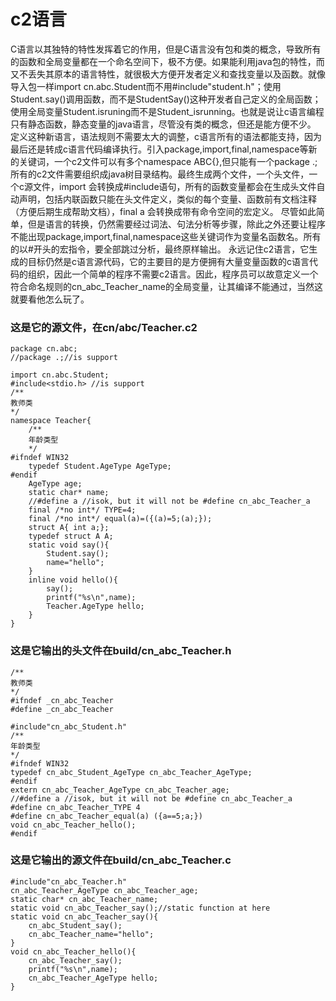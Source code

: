 # c2语言

C语言以其独特的特性发挥着它的作用，但是C语言没有包和类的概念，导致所有的函数和全局变量都在一个命名空间下，极不方便。如果能利用java包的特性，而又不丢失其原本的语言特性，就很极大方便开发者定义和查找变量以及函数。就像导入包一样import cn.abc.Student而不用#include"student.h"；使用Student.say()调用函数，而不是StudentSay()这种开发者自己定义的全局函数；使用全局变量Student.isruning而不是Student_isrunning。也就是说让c语言编程只有静态函数，静态变量的java语言，尽管没有类的概念，但还是能方便不少。
定义这种新语言，语法规则不需要太大的调整，c语言所有的语法都能支持，因为最后还是转成c语言代码编译执行。引入package,import,final,namespace等新的关键词，一个c2文件可以有多个namespace ABC{},但只能有一个package .;所有的c2文件需要组织成java树目录结构。最终生成两个文件，一个头文件，一个c源文件，import 会转换成#include语句，所有的函数变量都会在生成头文件自动声明，包括内联函数只能在头文件定义，类似的每个变量、函数前有文档注释（方便后期生成帮助文档），final a 会转换成带有命令空间的宏定义。
尽管如此简单，但是语言的转换，仍然需要经过词法、句法分析等步骤，除此之外还要让程序不能出现package,import,final,namespace这些关键词作为变量名函数名。所有的以#开头的宏指令，要全部跳过分析，最终原样输出。
永远记住c2语言，它生成的目标仍然是c语言源代码，它的主要目的是方便拥有大量变量函数的c语言代码的组织，因此一个简单的程序不需要c2语言。因此，程序员可以故意定义一个符合命名规则的cn_abc_Teacher_name的全局变量，让其编译不能通过，当然这就要看他怎么玩了。

### 这是它的源文件，在cn/abc/Teacher.c2
```
package cn.abc;
//package .;//is support

import cn.abc.Student;
#include<stdio.h> //is support
/**
教师类
*/
namespace Teacher{
	/**
	年龄类型
	*/
#ifndef WIN32
	typedef Student.AgeType AgeType;
#endif
	AgeType age;
	static char* name;
	//#define a //isok, but it will not be #define cn_abc_Teacher_a
	final /*no int*/ TYPE=4;
	final /*no int*/ equal(a)=({(a)=5;(a);});
	struct A{ int a;};
	typedef struct A A;
	static void say(){
		Student.say();
		name="hello";
	}
	inline void hello(){
		say();
		printf("%s\n",name);
		Teacher.AgeType hello;
	}
}
```
### 这是它输出的头文件在build/cn_abc_Teacher.h
```
/**
教师类
*/
#ifndef _cn_abc_Teacher
#define _cn_abc_Teacher

#include"cn_abc_Student.h"
/**
年龄类型
*/
#ifndef WIN32
typedef cn_abc_Student_AgeType cn_abc_Teacher_AgeType;
#endif
extern cn_abc_Teacher_AgeType cn_abc_Teacher_age;
//#define a //isok, but it will not be #define cn_abc_Teacher_a
#define cn_abc_Teacher_TYPE 4
#define cn_abc_Teacher_equal(a) ({a==5;a;})
void cn_abc_Teacher_hello();
#endif

```
### 这是它输出的源文件在build/cn_abc_Teacher.c
```
#include"cn_abc_Teacher.h"
cn_abc_Teacher_AgeType cn_abc_Teacher_age;
static char* cn_abc_Teacher_name;
static void cn_abc_Teacher_say();//static function at here
static void cn_abc_Teacher_say(){
	cn_abc_Student_say();
	cn_abc_Teacher_name="hello";
}
void cn_abc_Teacher_hello(){
	cn_abc_Teacher_say();
	printf("%s\n",name);
	cn_abc_Teacher_AgeType hello;
}
```
